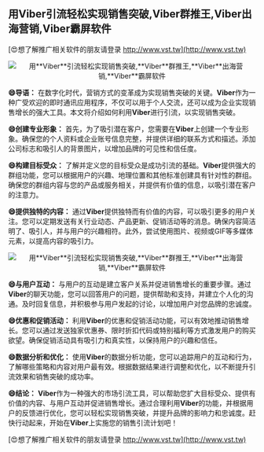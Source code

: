 ## **用**Viber**引流轻松实现销售突破,**Viber**群推王,**Viber**出海营销,**Viber**霸屏软件**

[😍想了解推广相关软件的朋友请登录 http://www.vst.tw](http://www.vst.tw)

 <center><img src="https://vst.tw/MP4/tuiguang/png/1.png" alt="用**Viber**引流轻松实现销售突破,**Viber**群推王,**Viber**出海营销,**Viber**霸屏软件"></center>

**😄导语：**
在数字化时代，营销方式的变革成为实现销售突破的关键。**Viber**作为一种广受欢迎的即时通讯应用程序，不仅可以用于个人交流，还可以成为企业实现销售增长的强大工具。本文将介绍如何利用**Viber**进行引流，以实现销售突破。

**😄创建专业形象：**
首先，为了吸引潜在客户，您需要在**Viber**上创建一个专业形象。确保您的个人资料或企业账号信息完整，并提供详细的联系方式和描述。添加公司标志和吸引人的背景图片，以增加品牌的可见性和信任度。

**😄构建目标受众：**
了解并定义您的目标受众是成功引流的基础。**Viber**提供强大的群组功能，您可以根据用户的兴趣、地理位置和其他标准创建具有针对性的群组。确保您的群组内容与您的产品或服务相关，并提供有价值的信息，以吸引潜在客户的注意力。

**😄提供独特的内容：**
通过**Viber**提供独特而有价值的内容，可以吸引更多的用户关注。您可以定期发送有关行业动态、产品更新、促销活动等的消息。确保内容简洁明了、吸引人，并与用户的兴趣相符。此外，尝试使用图片、视频或GIF等多媒体元素，以提高内容的吸引力。

 <center><img src="https://vst.tw/MP4/tuiguang/png/6.png" alt="用**Viber**引流轻松实现销售突破,**Viber**群推王,**Viber**出海营销,**Viber**霸屏软件"></center>

**😄与用户互动：**
与用户的互动是建立客户关系并促进销售增长的重要步骤。通过**Viber**的聊天功能，您可以回答用户的问题，提供帮助和支持，并建立个人化的沟通。及时回复信息，并积极参与用户发起的讨论，以增加用户对您品牌的忠诚度。

**😄优惠和促销活动：**
利用**Viber**的优惠和促销活动功能，可以有效地推动销售增长。您可以通过发送独家优惠券、限时折扣代码或特别福利等方式激发用户的购买欲望。确保促销活动具有吸引力和真实性，以保持用户的兴趣和信任。

**😄数据分析和优化：**
使用**Viber**的数据分析功能，您可以追踪用户的互动和行为，了解哪些策略和内容对用户最有效。根据数据结果进行调整和优化，以不断提升引流效果和销售突破的成功率。

**😄结论：**
**Viber**作为一种强大的市场引流工具，可以帮助您扩大目标受众、提供有价值的内容、与用户互动并促进销售增长。通过合理利用**Viber**的功能，并根据用户的反馈进行优化，您可以轻松实现销售突破，并提升品牌的影响力和忠诚度。赶快行动起来，开始在**Viber**上实施您的销售引流计划吧！

[😍想了解推广相关软件的朋友请登录 http://www.vst.tw](http://www.vst.tw)



